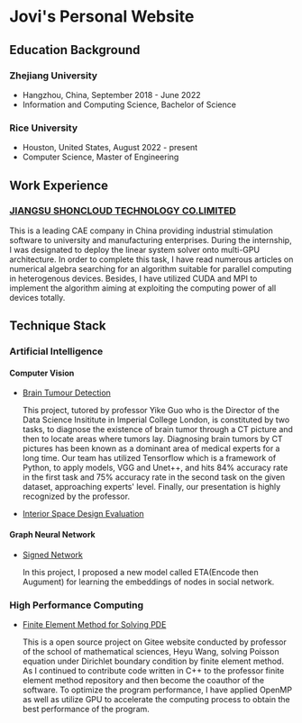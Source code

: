 # Jovi's Personal Website

## Education Background

### Zhejiang University
- Hangzhou, China, September 2018 - June 2022
- Information and Computing Science, Bachelor of Science 

### Rice University
- Houston, United States, August 2022 - present
- Computer Science, Master of Engineering


## Work Experience

### [JIANGSU SHONCLOUD TECHNOLOGY CO.LIMITED](https://shoncloud.com/)
This is a leading CAE company in China providing industrial stimulation software to university and manufacturing enterprises. During the internship, I was designated to deploy the linear system solver onto multi-GPU architecture. In order to complete this task, I have read numerous articles on numerical algebra searching for an algorithm suitable for parallel computing in heterogenous devices. Besides, I have utilized CUDA and MPI to implement the algorithm aiming at exploiting the computing power of all devices totally.

## Technique Stack

### Artificial Intelligence
#### Computer Vision

* [Brain Tumour Detection](https://github.com/Jovi-Wong/Brain-Tumor-Detection)

    This project, tutored by professor Yike Guo who is the Director of the Data Science Insititute in Imperial College London, is constituted by two tasks, to diagnose the existence of brain tumor through a CT picture and then to locate areas  where tumors lay. Diagnosing brain tumors by CT pictures has been known as a dominant area of medical experts for a long time. Our team has utilized Tensorflow which is a framework of Python, to apply models, VGG and Unet++, and hits 84% accuracy rate in the first task and 75% accuracy rate in the second task on the given dataset, approaching experts' level. Finally, our presentation is highly recognized by the professor.

* [Interior Space Design Evaluation](https://github.com/Jovi-Wong/openness-space)


#### Graph Neural Network

* [Signed Network](https://gitee.com/jovi-wong/ETA)
    
    In this project, I proposed a new model called ETA(Encode then Augument) for learning the embeddings of nodes in social network.
    
    
### High Performance Computing
    
* [Finite Element Method for Solving PDE](https://gitee.com/jovi-wong/FEM2021)

    This is a open source project on Gitee website conducted by professor of the school of mathematical sciences, Heyu Wang, solving Poisson equation under Dirichlet boundary condition by finite element method. As I continued to contribute code written in C++ to the professor finite element method repository and then become the coauthor of the software. To optimize the program performance, I have applied OpenMP as well as utilize GPU to accelerate the computing process to obtain the best performance of the program. 
